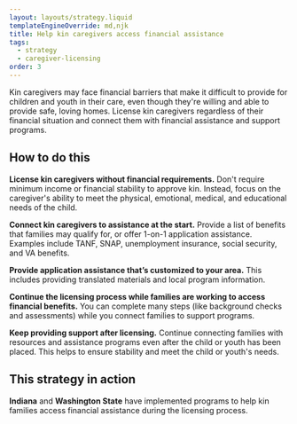 ```yaml
---
layout: layouts/strategy.liquid
templateEngineOverride: md,njk
title: Help kin caregivers access financial assistance
tags:
  - strategy
  - caregiver-licensing
order: 3
---
```

Kin caregivers may face financial barriers that make it difficult to provide for children and youth in their care, even though they're willing and able to provide safe, loving homes. License kin caregivers regardless of their financial situation and connect them with financial assistance and support programs.

## How to do this

**License kin caregivers without financial requirements.** Don't require minimum income or financial stability to approve kin. Instead, focus on the caregiver's ability to meet the physical, emotional, medical, and educational needs of the child.

**Connect kin caregivers to assistance at the start.** Provide a list of benefits that families may qualify for, or offer 1-on-1 application assistance. Examples include TANF, SNAP, unemployment insurance, social security, and VA benefits.

**Provide application assistance that’s customized to your area.** This includes providing translated materials and local program information.

**Continue the licensing process while families are working to access financial benefits.** You can complete many steps (like background checks and assessments) while you connect families to support programs.

**Keep providing support after licensing.** Continue connecting families with resources and assistance programs even after the child or youth has been placed. This helps to ensure stability and meet the child or youth's needs.

## This strategy in action

**Indiana** and **Washington State** have implemented programs to help kin families access financial assistance during the licensing process.
